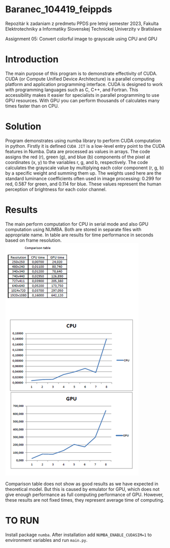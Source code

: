 # Baranec_104419_feippds
Repozitár k zadaniam z predmetu PPDS pre letný semester 2023, Fakulta Elektrotechniky a Informatiky Slovenskej Technickej Univerzity v Bratislave

Assignment 05: Convert colorful image to grayscale using CPU and GPU

# Introduction
The main purpose of this program is to demonstrate effectivity of CUDA. 
CUDA (or Compute Unified Device Architecture) is a parallel computing platform and application programming interface.
CUDA is designed to work with programming languages such as C, C++, and Fortran. This accessibility makes it easier for specialists in parallel programming to use GPU resources.
With GPU you can perform thousands of calculates many times faster than on CPU.

# Solution
Program demonstrates using numba library to perform CUDA computation in python. Firstly it is defined `CUDA JIT` is a low-level entry point to the CUDA features in Numba.
Data are processed as values in arrays. The code assigns the red (r), green (g), and blue (b) components of the pixel at coordinates (x, y) to the variables r, g, and b, respectively. 
The code calculates the grayscale value by multiplying each color component (r, g, b) by a specific weight and summing them up.
The weights used here are the standard luminance coefficients often used in image processing: 0.299 for red, 0.587 for green, and 0.114 for blue. 
These values represent the human perception of brightness for each color channel.

# Results
The main perform computation for CPU in serial mode and also GPU computation using NUMBA. Both are stored in separate files with appropriate name. 
In table are results for time performance in seconds based on frame resolution.
![comparison_table.png](img.png)

Comparison table does not show as good results as we have expected in theoretical model. But this is caused by emulator for GPU, which does not give enough performance as full computing performance of GPU.
However, these results are not fixed times, they represent average time  of computing. 
# TO RUN
Install package `numba`. After installation add `NUMBA_ENABLE_CUDASIM=1` to environment variables and run `main.py`.  